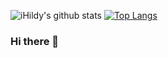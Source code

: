 ![iHildy's github stats](https://github-readme-stats.vercel.app/api?username=iHildy&show_icons=true&theme=vue-dark)
[![Top Langs](https://github-readme-stats.vercel.app/api/top-langs/?username=iHildy)](https://github.com/iHildy/github-readme-stats)


### Hi there 👋

<!--
**iHildy/iHildy** is a ✨ _special_ ✨ repository because its `README.md` (this file) appears on your GitHub profile.

Here are some ideas to get you started:

- 🔭 I’m currently working on ...
- 🌱 I’m currently learning ...
- 👯 I’m looking to collaborate on ...
- 🤔 I’m looking for help with ...
- 💬 Ask me about ...
- 📫 How to reach me: ...
- 😄 Pronouns: ...
- ⚡ Fun fact: ...
-->
